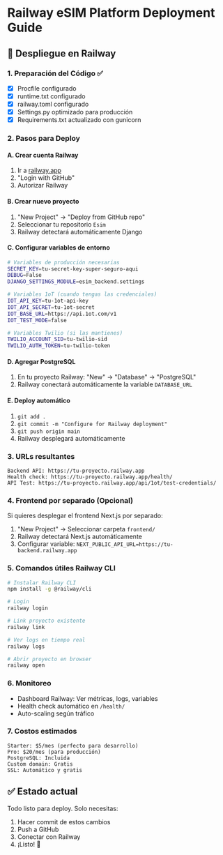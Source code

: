 # Railway eSIM Platform Deployment Guide

## 🚀 Despliegue en Railway

### 1. Preparación del Código ✅
- [x] Procfile configurado
- [x] runtime.txt configurado  
- [x] railway.toml configurado
- [x] Settings.py optimizado para producción
- [x] Requirements.txt actualizado con gunicorn

### 2. Pasos para Deploy

#### A. Crear cuenta Railway
1. Ir a [railway.app](https://railway.app)
2. "Login with GitHub"
3. Autorizar Railway

#### B. Crear nuevo proyecto
1. "New Project" → "Deploy from GitHub repo"
2. Seleccionar tu repositorio `Esim`
3. Railway detectará automáticamente Django

#### C. Configurar variables de entorno
```bash
# Variables de producción necesarias
SECRET_KEY=tu-secret-key-super-seguro-aqui
DEBUG=False
DJANGO_SETTINGS_MODULE=esim_backend.settings

# Variables 1oT (cuando tengas las credenciales)
IOT_API_KEY=tu-1ot-api-key
IOT_API_SECRET=tu-1ot-secret
IOT_BASE_URL=https://api.1ot.com/v1
IOT_TEST_MODE=false

# Variables Twilio (si las mantienes)
TWILIO_ACCOUNT_SID=tu-twilio-sid
TWILIO_AUTH_TOKEN=tu-twilio-token
```

#### D. Agregar PostgreSQL
1. En tu proyecto Railway: "New" → "Database" → "PostgreSQL"
2. Railway conectará automáticamente la variable `DATABASE_URL`

#### E. Deploy automático
1. `git add .`
2. `git commit -m "Configure for Railway deployment"`
3. `git push origin main`
4. Railway desplegará automáticamente

### 3. URLs resultantes
```
Backend API: https://tu-proyecto.railway.app
Health check: https://tu-proyecto.railway.app/health/
API Test: https://tu-proyecto.railway.app/api/1ot/test-credentials/
```

### 4. Frontend por separado (Opcional)
Si quieres desplegar el frontend Next.js por separado:
1. "New Project" → Seleccionar carpeta `frontend/`
2. Railway detectará Next.js automáticamente
3. Configurar variable: `NEXT_PUBLIC_API_URL=https://tu-backend.railway.app`

### 5. Comandos útiles Railway CLI
```bash
# Instalar Railway CLI
npm install -g @railway/cli

# Login
railway login

# Link proyecto existente
railway link

# Ver logs en tiempo real
railway logs

# Abrir proyecto en browser
railway open
```

### 6. Monitoreo
- Dashboard Railway: Ver métricas, logs, variables
- Health check automático en `/health/`
- Auto-scaling según tráfico

### 7. Costos estimados
```
Starter: $5/mes (perfecto para desarrollo)
Pro: $20/mes (para producción)
PostgreSQL: Incluida
Custom domain: Gratis
SSL: Automático y gratis
```

## ✅ Estado actual
Todo listo para deploy. Solo necesitas:
1. Hacer commit de estos cambios
2. Push a GitHub
3. Conectar con Railway
4. ¡Listo! 🚀
